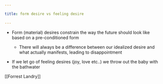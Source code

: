 ```yaml
---
title: form desire vs feeling desire 
---
```

- Form (material) desires constrain the way the future should look like based on a pre-conditioned form
	- There will always be a difference between our idealized desire and what actually manifests, leading to disappointment

- If we let go of feeling desires (joy, love etc..) we throw out the baby with the bathwater	

[[Forrest Landry]]
